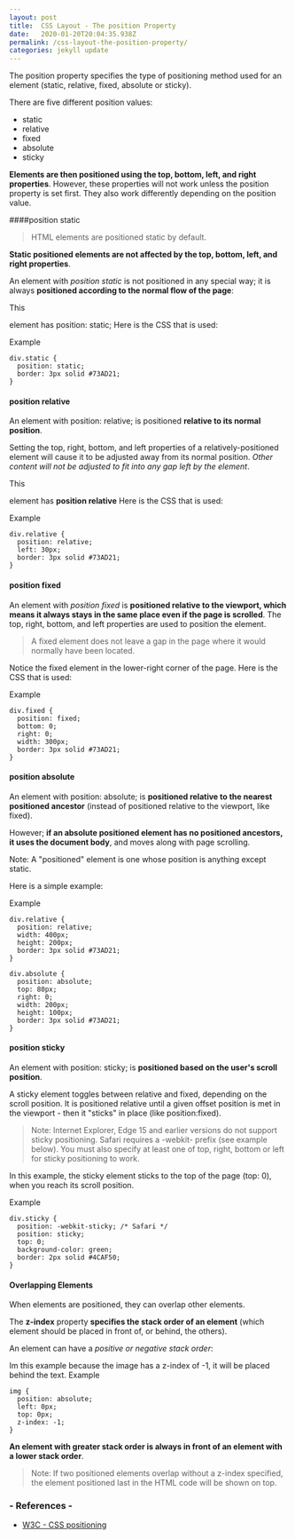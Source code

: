 ```yaml
---
layout: post
title:  CSS Layout - The position Property
date:   2020-01-20T20:04:35.938Z
permalink: /css-layout-the-position-property/
categories: jekyll update
---
```

The position property specifies the type of positioning method used for an element (static, relative, fixed, absolute or sticky).

There are five different position values:

- static
- relative
- fixed
- absolute
- sticky

**Elements are then positioned using the top, bottom, left, and right properties**. However, these properties will not work unless the position property is set first. They also work differently depending on the position value.

####position static
> HTML elements are positioned static by default.

**Static positioned elements are not affected by the top, bottom, left, and right properties**.

An element with *position static* is not positioned in any special way; it is always **positioned according to the normal flow of the page**:

This *<div>*  element has position: static;
Here is the CSS that is used:

Example
``` 
div.static {
  position: static;
  border: 3px solid #73AD21;
}
``` 
#### position relative
An element with position: relative; is positioned **relative to its normal position**.

Setting the top, right, bottom, and left properties of a relatively-positioned element will cause it to be adjusted away from its normal position. *Other content will not be adjusted to fit into any gap left by the element*.

This *<div>*  element has **position relative**
Here is the CSS that is used:

Example
``` 
div.relative {
  position: relative;
  left: 30px;
  border: 3px solid #73AD21;
}
``` 
#### position fixed
An element with *position fixed* is **positioned relative to the viewport, which means it always stays in the same place even if the page is scrolled**. The top, right, bottom, and left properties are used to position the element.

> A fixed element does not leave a gap in the page where it would normally have been located.

Notice the fixed element in the lower-right corner of the page. Here is the CSS that is used:

Example
```  
div.fixed {
  position: fixed;
  bottom: 0;
  right: 0;
  width: 300px;
  border: 3px solid #73AD21;
}
```
 #### position absolute
An element with position: absolute; is **positioned relative to the nearest positioned ancestor** (instead of positioned relative to the viewport, like fixed).

However; **if an absolute positioned element has no positioned ancestors, it uses the document body**, and moves along with page scrolling.

Note: A "positioned" element is one whose position is anything except static.

Here is a simple example:

Example
``` 
div.relative {
  position: relative;
  width: 400px;
  height: 200px;
  border: 3px solid #73AD21;
}

div.absolute {
  position: absolute;
  top: 80px;
  right: 0;
  width: 200px;
  height: 100px;
  border: 3px solid #73AD21;
}
``` 
#### position sticky
An element with position: sticky; is **positioned based on the user's scroll position**.

A sticky element toggles between relative and fixed, depending on the scroll position. It is positioned relative until a given offset position is met in the viewport - then it "sticks" in place (like position:fixed).


> Note: Internet Explorer, Edge 15 and earlier versions do not support sticky positioning. Safari requires a -webkit- prefix (see example below). You must also specify at least one of top, right, bottom or left for sticky positioning to work.

In this example, the sticky element sticks to the top of the page (top: 0), when you reach its scroll position.

Example
``` 
div.sticky {
  position: -webkit-sticky; /* Safari */
  position: sticky;
  top: 0;
  background-color: green;
  border: 2px solid #4CAF50;
}
``` 
#### Overlapping Elements
When elements are positioned, they can overlap other elements.

The **z-index** property **specifies the stack order of an element** (which element should be placed in front of, or behind, the others).

An element can have a *positive or negative stack order*:

Im this example because the image has a z-index of -1, it will be placed behind the text.
Example
``` 
img {
  position: absolute;
  left: 0px;
  top: 0px;
  z-index: -1;
}
``` 
**An element with greater stack order is always in front of an element with a lower stack order**.

> Note: If two positioned elements overlap without a z-index specified, the element positioned last in the HTML code will be shown on top.



### - References -

- [W3C - CSS positioning](https://www.w3schools.com/css/css_positioning.asp)

